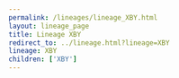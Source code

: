 ```yaml
---
permalink: /lineages/lineage_XBY.html
layout: lineage_page
title: Lineage XBY
redirect_to: ../lineage.html?lineage=XBY
lineage: XBY
children: ['XBY']
---
```

